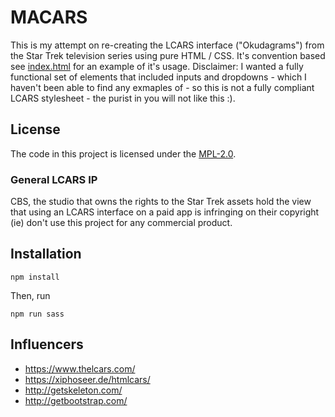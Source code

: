 # MACARS

This is my attempt on re-creating the LCARS interface ("Okudagrams") from the Star Trek
television series using pure HTML / CSS. It's convention based see [index.html](docs/index.html)
for an example of it's usage. Disclaimer: I wanted a fully functional set of elements that
included inputs and dropdowns - which I haven't been able to find any exmaples of - so this
is not a fully compliant LCARS stylesheet - the purist in you will not like this :).

## License

The code in this project is licensed under the [MPL-2.0](https://spdx.org/licenses/MPL-2.0.html).

### General LCARS IP

CBS, the studio that owns the rights to the Star Trek assets hold the view that using an LCARS
interface on a paid app is infringing on their copyright (ie) don't use this project for any
commercial product.

## Installation

```
npm install
```

Then, run

```
npm run sass
```
## Influencers

* https://www.thelcars.com/
* https://xiphoseer.de/htmlcars/
* http://getskeleton.com/
* http://getbootstrap.com/
